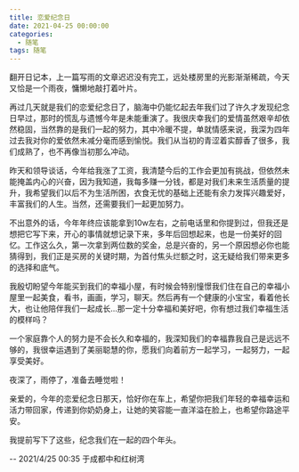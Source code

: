 ```yaml
---
title: 恋爱纪念日
date: 2021-04-25 00:00:00
categories:
  - 随笔
tags: 随笔
---
```


翻开日记本，上一篇写雨的文章迟迟没有完工，远处楼房里的光影渐渐稀疏，今天又恰是一个雨夜，慵懒地敲打着叶片。

再过几天就是我们的恋爱纪念日了，脑海中仍能忆起去年我们过了许久才发现纪念日早过，那时的慌乱与遗憾今年是未能重演了。我很庆幸我们的爱情虽然艰辛却依然稳固，当然靠的是我们一起的努力，其中冷暖不提，单就情感来说，我深为四年过去我对你的爱依然未减分毫而感到愉悦。我们从当初的青涩着实醇香了很多，我们成熟了，也不再像当初那么冲动。

昨天和领导谈话，今年给我涨了工资，我清楚今后的工作会更加有挑战，但依然未能掩盖内心的兴奋，因为我知道，我每多赚一分钱，都是对我们未来生活质量的提升，我希望我们以后不为生活所困，衣食无忧的基础上还能有余力发挥兴趣爱好，丰富我们的人生。当然，还需要我们一起更加努力。

不出意外的话，今年年终应该能拿到10w左右，之前电话里和你提到过，但我还是想把它写下来，开心的事情就想记录下来，多年后回想起来，也是一份美好的回忆。工作这么久，第一次拿到两位数的奖金，总是兴奋的，另一个原因想必你也能猜得到，我们正是买房的关键时期，为首付焦头烂额之时，这无疑给我们带来更多的选择和底气。

我殷切盼望今年能买到我们的幸福小屋，有时候会特别憧憬我们住在自己的幸福小屋里一起美食，看书，画画，学习，聊天。然后再有一个健康的小宝宝，看着他长大，也让他陪伴我们一起成长…那一定十分幸福和美好吧，你有想过我们幸福生活的模样吗？

一个家庭靠个人的努力是不会长久和幸福的，我深知我们的幸福靠我自己是远远不够的，我很幸运遇到了美丽聪慧的你，愿我们向着前方一起学习，一起努力，一起享受美好。

夜深了，雨停了，准备去睡觉啦！

亲爱的，今年的恋爱纪念日那天，恰好你在车上，希望你把我们年轻的幸福幸运和活力带回家，传递到你奶奶身上，让她的笑容能一直洋溢在脸上，也希望你路途平安。

我提前写下了这些，纪念我们在一起的四个年头。

-- 2021/4/25 00:35 于成都中和红树湾
